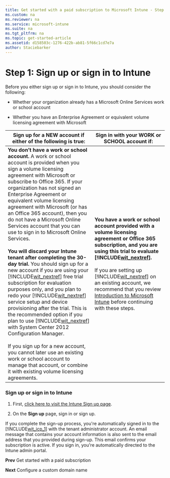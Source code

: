 ```yaml
---
title: Get started with a paid subscription to Microsoft Intune - Step 1
ms.custom: na
ms.reviewer: na
ms.service: microsoft-intune
ms.suite: na
ms.tgt_pltfrm: na
ms.topic: get-started-article
ms.assetid: d158503c-1276-422b-ab81-5f66c1cd7e7a
author: Staciebarker
---
```


<a name="Step1"></a>
# Step 1: Sign up or sign in to Intune
Before  you either sign up or sign in to Intune,  you should consider the following:

-   Whether your organization already has a Microsoft Online Services work or school account

-   Whether you have an Enterprise Agreement or equivalent volume licensing agreement with Microsoft

|Sign up for a NEW account if either of the following is true:|Sign in with your WORK or SCHOOL account if:|
|-----------------------------------------------------------------|------------------------------------------------|
|**You don’t have a work or school account.** A work or school account is provided when you sign a volume licensing agreement with Microsoft or subscribe to Office 365. If your organization has not signed an Enterprise Agreement or equivalent volume licensing agreement with Microsoft (or has an Office 365 account), then you do not have a Microsoft Online Services account that you can use to sign in to Microsoft Online Services.<br /><br />**You will discard your Intune tenant after completing the 30-day trial.** You should sign up for a new account if you are using your [!INCLUDE[wit_nextref](../Token/wit_nextref_md.md)] free trial subscription for evaluation purposes only, and you plan to redo your [!INCLUDE[wit_nextref](../Token/wit_nextref_md.md)] service setup and device provisioning after the trial. This is the recommended option if you plan to use [!INCLUDE[wit_nextref](../Token/wit_nextref_md.md)] with System Center 2012 Configuration Manager.<br /><br />If you sign up for a new account, you cannot later use an existing work or school account to manage that account, or combine it with existing volume licensing agreements.|**You have a work or school account provided with a volume licensing agreement or Office 365 subscription, and you are using this trial to evaluate [!INCLUDE[wit_nextref](../Token/wit_nextref_md.md)].**<br /><br />If you are setting up [!INCLUDE[wit_nextref](../Token/wit_nextref_md.md)] on an existing account, we recommend that you review [Introduction to Microsoft Intune](../Topic/Introduction-to-Microsoft-Intune.md) before continuing with these steps.|

### <a name="BKMK_ToSignUpforSubscription"></a>Sign up or sign in to Intune

1.  First, [click here to visit the Intune Sign up page](https://portal.office.com/Signup/Signup.aspx?OfferId=40BE278A-DFD1-470a-9EF7-9F2596EA7FF9&dl=INTUNE_A&ali=1#0%20).

2.  On the **Sign up** page, sign in or sign up.

If  you complete the sign-up process, you're automatically signed in to the [!INCLUDE[wit_icp_1](../Token/wit_icp_1_md.md)] with the tenant administrator account. An email message that contains your account information is also sent to the email address that you provided during sign-up. This email confirms your subscription is active. If you sign in, you're automatically directed to the Intune admin portal.

**Prev** Get started with a paid subscription

**Next** Configure a custom domain name
